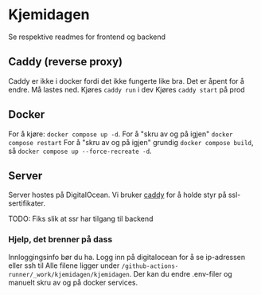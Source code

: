 # Kjemidagen

Se respektive readmes for frontend og backend

<!-- ## Reverse proxy

For at applikasjonen skal fungere på localhost må du installere caddy lokalt.  -->

## Caddy (reverse proxy)

Caddy er ikke i docker fordi det ikke fungerte like bra. Det er åpent for å endre.
Må lastes ned.
Kjøres `caddy run` i dev
Kjøres `caddy start` på prod

## Docker

For å kjøre: `docker compose up -d`.
For å "skru av og på igjen" `docker compose restart`
For å "skru av og på igjen" grundig `docker compose build`, så `docker compose up --force-recreate -d`.

## Server

Server hostes på DigitalOcean. Vi bruker [caddy](https://caddyserver.com/) for å holde styr på ssl-sertifikater.

TODO: Fiks slik at ssr har tilgang til backend

### Hjelp, det brenner på dass

Innloggingsinfo bør du ha. Logg inn på digitalocean for å se ip-adressen eller ssh til
Alle filene ligger under `/github-actions-runner/_work/kjemidagen/kjemidagen`. Der kan du endre .env-filer og manuelt skru av og på docker services.
